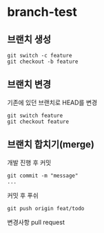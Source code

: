 # branch-test

## 브랜치 생성
```
git switch -c feature
git checkout -b feature
```

## 브랜치 변경
기존에 있던 브랜치로 HEAD를 변경
```
git switch feature
git checkout feature
```

## 브랜치 합치기(merge)
개발 진행 후 커밋
```
git commit -m "message"
...
```

커밋 후 푸쉬
```
git push origin feat/todo
```

변경사항 pull request